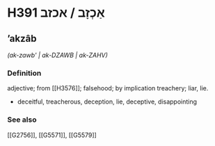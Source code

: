 # H391 אַכְזָב / אכזב

## ʼakzâb

_(ak-zawb' | ak-DZAWB | ak-ZAHV)_

### Definition

adjective; from [[H3576]]; falsehood; by implication treachery; liar, lie.

- deceitful, treacherous, deception, lie, deceptive, disappointing
### See also

[[G2756]], [[G5571]], [[G5579]]

